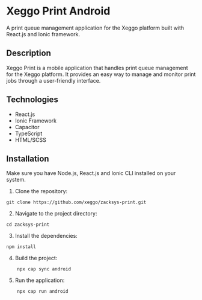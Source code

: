 # Xeggo Print Android

A print queue management application for the Xeggo platform built with React.js and Ionic framework.

## Description

Xeggo Print is a mobile application that handles print queue management for the Xeggo platform. It provides an easy way to manage and monitor print jobs through a user-friendly interface.

## Technologies

- React.js
- Ionic Framework
- Capacitor
- TypeScript
- HTML/SCSS

## Installation

Make sure you have Node.js, React.js and Ionic CLI installed on your system.

1. Clone the repository:
```
git clone https://github.com/xeggo/zacksys-print.git
```
2. Navigate to the project directory:
```
cd zacksys-print
```
3. Install the dependencies:
```
npm install
```
4. Build the project:
```
    npx cap sync android
```
5. Run the application:
```
    npx cap run android
```
